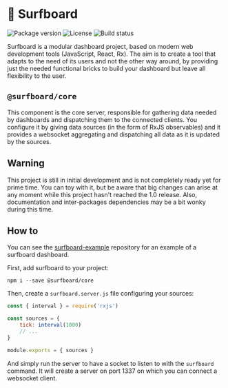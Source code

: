 # 🌊 Surfboard

![Package version](https://img.shields.io/npm/v/@surfboard/core.svg?style=flat&logo=npm)
![License](https://img.shields.io/github/license/adaedra/surfboard-core.svg)
![Build status](https://img.shields.io/circleci/project/github/adaedra/surfboard-core/master.svg?style=flat&logo=circleci)

Surfboard is a modular dashboard project, based on modern web development tools (JavaScript, React,
Rx).
The aim is to create a tool that adapts to the need of its users and not the other way around, by
providing just the needed functional bricks to build your dashboard but leave all flexibility to
the user.

## `@surfboard/core`

This component is the core server, responsible for gathering data needed by dashboards and
dispatching them to the connected clients. You configure it by giving data sources (in the form of
RxJS observables) and it provides a websocket aggregating and dispatching all data as it is updated
by the sources.

## Warning

This project is still in initial development and is not completely ready yet for prime time. You
can toy with it, but be aware that big changes can arise at any moment while this project hasn't
reached the 1.0 release. Also, documentation and inter-packages dependencies may be a bit wonky
during this time.

## How to

You can see the [surfboard-example](https://github.com/adaedra/surfboard-example) repository for
an example of a surfboard dashboard.

First, add surfboard to your project:

```
npm i --save @surfboard/core
```

Then, create a `surfboard.server.js` file configuring your sources:

```js
const { interval } = require('rxjs')

const sources = {
    tick: interval(1000)
    // ...
}

module.exports = { sources }
```

And simply run the server to have a socket to listen to with the `surfboard` command. It will
create a server on port 1337 on which you can connect a websocket client.
